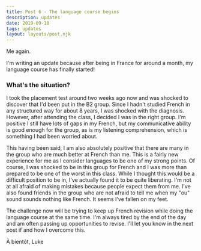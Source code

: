 ```yaml
---
title: Post 6 - The language course begins
description: updates
date: 2019-09-18
tags: updates
layout: layouts/post.njk
---
```

Me again.

I'm writing an update because after being in France for around a month, my language course has finally started!

### What's the situation?

I took the placement test around two weeks ago now and was shocked to discover that I'd been put in the B2 group. Since I hadn't studied French in any structured way for about 8 years, I was shocked with the diagnosis. However, after attending the class, I decided I was in the right group. I'm positive I still have lots of gaps in my French, but my communicative ability is good enough for the group, as is my listening comprehension, which is something I had been worried about. 

This having been said, I am also absolutely positive that there are many in the group who are much better at French than me. This is a fairly new experience for me as I consider languages to be one of my strong points. Of course, I was shocked to be in this group for French and I was more than prepared to be one of the worst in this class. While I thought this would be a difficult position to be in, I've actually found it to be quite liberating. I'm not at all afraid of making mistakes because people expect them from me. I've also found friends in the group who are not afraid to tell me when my "ou" sound sounds nothing like French. It seems I've fallen on my feet.

The challenge now will be trying to keep up French revision while doing the language course at the same time. I'm always tired by the end of the day and am often passing up opportunities to revise. I'll let you know in the next post if and how I overcome this.

À bientôt,
Luke
